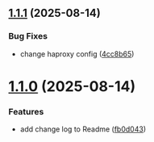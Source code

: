 ## [1.1.1](https://github.com/ihrahimi/Linux/compare/v1.1.0...v1.1.1) (2025-08-14)


### Bug Fixes

* change haproxy config ([4cc8b65](https://github.com/ihrahimi/Linux/commit/4cc8b659a16392d648ad217ff6b70ba72e0fa239))

# [1.1.0](https://github.com/ihrahimi/Linux/compare/v1.0.1...v1.1.0) (2025-08-14)


### Features

* add change log to Readme ([fb0d043](https://github.com/ihrahimi/Linux/commit/fb0d04374eddbb89cfd24320c59f2cf163f13a6d))
